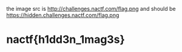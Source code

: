 the image src is http://challenges.nactf.com/flag.png and should be https://hidden.challenges.nactf.com/flag.png

# nactf{h1dd3n_1mag3s}
